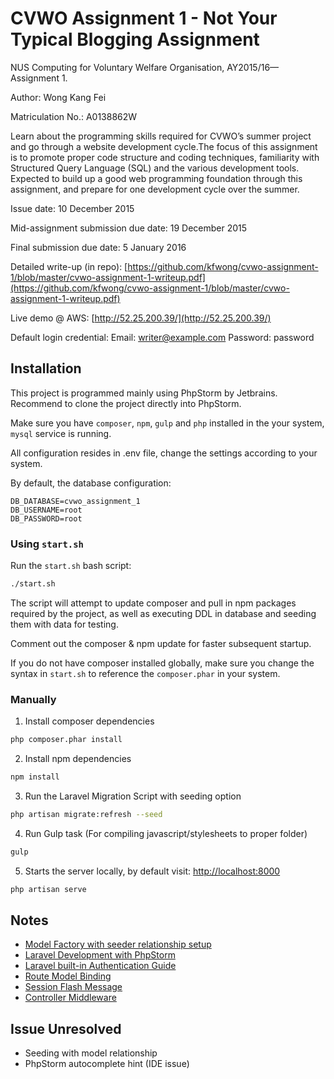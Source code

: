 # CVWO Assignment 1 - Not Your Typical Blogging Assignment
NUS Computing for Voluntary Welfare Organisation, AY2015/16—Assignment 1.

Author: Wong Kang Fei

Matriculation No.: A0138862W

Learn about the programming skills required for CVWO’s summer project and go through a website development cycle.The focus of this assignment is to promote proper code structure and coding techniques, familiarity
with Structured Query Language (SQL) and the various development tools. Expected to build up a good web programming foundation through this assignment,
and prepare for one development cycle over the summer.

Issue date: 10 December 2015

Mid-assignment submission due date:   19 December 2015

Final submission due date:            5 January 2016

Detailed write-up (in repo): [https://github.com/kfwong/cvwo-assignment-1/blob/master/cvwo-assignment-1-writeup.pdf](https://github.com/kfwong/cvwo-assignment-1/blob/master/cvwo-assignment-1-writeup.pdf)

Live demo @ AWS: [http://52.25.200.39/](http://52.25.200.39/)

Default login credential:
Email: writer@example.com
Password: password
## Installation
This project is programmed mainly using PhpStorm by Jetbrains. Recommend to clone the project directly into PhpStorm.

Make sure you have `composer`, `npm`, `gulp` and `php` installed in the your system, `mysql` service is running.

All configuration resides in .env file, change the settings according to your system.

By default, the database configuration:

```
DB_DATABASE=cvwo_assignment_1
DB_USERNAME=root
DB_PASSWORD=root
```
### Using `start.sh`
Run the `start.sh` bash script:

```bash
./start.sh
```

The script will attempt to update composer and pull in npm packages required by the project, as well as executing DDL in database and seeding them with data for testing.

Comment out the composer & npm update for faster subsequent startup.

If you do not have composer installed globally, make sure you change the syntax in `start.sh` to reference the `composer.phar` in your system.

### Manually

1. Install composer dependencies 
```bash
php composer.phar install
```

2. Install npm dependencies
```bash
npm install
```

3. Run the Laravel Migration Script with seeding option
```bash
php artisan migrate:refresh --seed
```

4. Run Gulp task (For compiling javascript/stylesheets to proper folder)
```bash
gulp
```

5. Starts the server locally, by default visit: [http://localhost:8000](http://localhost:8000)
```bash
php artisan serve
```
## Notes
- [Model Factory with seeder relationship setup](https://laracasts.com/discuss/channels/code-review/model-factory-referencing-a-foreign-key?page=1)
- [Laravel Development with PhpStorm](http://blog.jetbrains.com/phpstorm/2015/01/laravel-development-using-phpstorm/)
- [Laravel built-in Authentication Guide](http://laravel.com/docs/5.1/authentication)
- [Route Model Binding](https://laracasts.com/series/laravel-5-fundamentals/episodes/18)
- [Session Flash Message](https://laracasts.com/series/laravel-5-fundamentals/episodes/20)
- [Controller Middleware](http://laravel.com/docs/5.0/controllers#controller-middleware)

## Issue Unresolved
- Seeding with model relationship
- PhpStorm autocomplete hint (IDE issue)